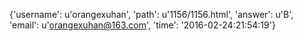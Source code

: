 {'username': u'orangexuhan', 'path': u'1156/1156.html', 'answer': u'B', 'email': u'orangexuhan@163.com', 'time': '2016-02-24:21:54:19'}